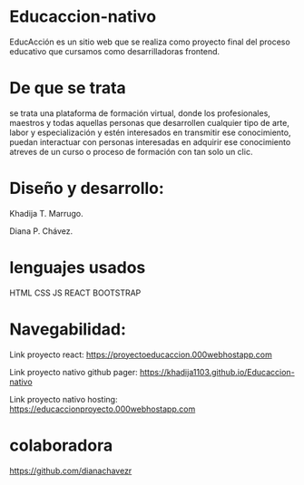 # Educaccion-nativo

EducAcción  es un sitio web que se realiza como proyecto final del proceso educativo que cursamos como desarrilladoras frontend.

# De que se trata

se trata una plataforma de formación virtual, donde los profesionales, maestros y todas aquellas personas que desarrollen cualquier tipo de arte, labor y especialización y estén interesados en transmitir ese conocimiento, puedan interactuar con personas interesadas en adquirir ese conocimiento atreves de un curso o proceso de formación con tan solo un clic.

# Diseño y desarrollo:

Khadija T. Marrugo. 

Diana P. Chávez. 

# lenguajes usados 

HTML
CSS
JS 
REACT
BOOTSTRAP

# Navegabilidad:

Link proyecto react:
https://proyectoeducaccion.000webhostapp.com

Link proyecto nativo github pager:
https://khadija1103.github.io/Educaccion-nativo

Link proyecto nativo hosting:
https://educaccionproyecto.000webhostapp.com

# colaboradora 
https://github.com/dianachavezr 


